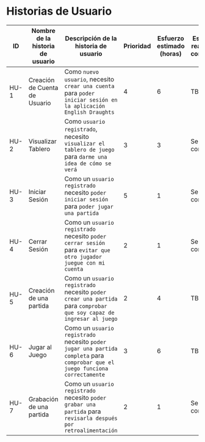 # Historias de Usuario 

| ID  | Nombre de la historia de usuario | Descripción de la historia de usuario | Prioridad | Esfuerzo estimado (horas) | Esfuerzo real (si se completa) | Estado (completado, pendiente, en curso) |   
| ------------- | ------------- | ------------- | ------------- | ------------- | ------------- | ------------- |
| HU-1  | Creación de Cuenta de Usuario  | Como `nuevo usuario`, necesito `crear una cuenta` para `poder iniciar sesión en la aplicación English Draughts`  | 4  | 6 | TBD | pendiente | 
| HU-2  | Visualizar Tablero  | Como `usuario registrado`, necesito `visualizar el tablero de juego` para `darme una idea de cómo se verá`  | 3  | 3  | Se completa  | En curso  | 
| HU-3  | Iniciar Sesión  | Como un `usuario registrado` necesito `poder iniciar sesión` para `poder jugar una partida`  |5  | 1  | Se completa |En curso  | 
| HU-4  | Cerrar Sesión  | Como un `usuario registrado` necesito `poder cerrar sesión` para `evitar que otro jugador juegue con mi cuenta`  | 2 | 1 | Se completa  |En curso | 
| HU-5  | Creación de una partida  | Como un `usuario registrado` necesito `poder crear una partida ` para `comprobar que soy capaz de ingresar al juego`  |2 | 4 | TBD |pendiente | 
| HU-6  | Jugar al Juego  | Como un `usuario registrado` necesito `poder jugar una partida completa` para `comprobar que el juego funciona correctamente`  |3 | 6 | TBD |pendiente | 
| HU-7  | Grabación de una partida  | Como un `usuario registrado` necesito `poder grabar una partida` para `revisarla después por retroalimentación`  | 2 | 1 | Se completa  |En curso | 
